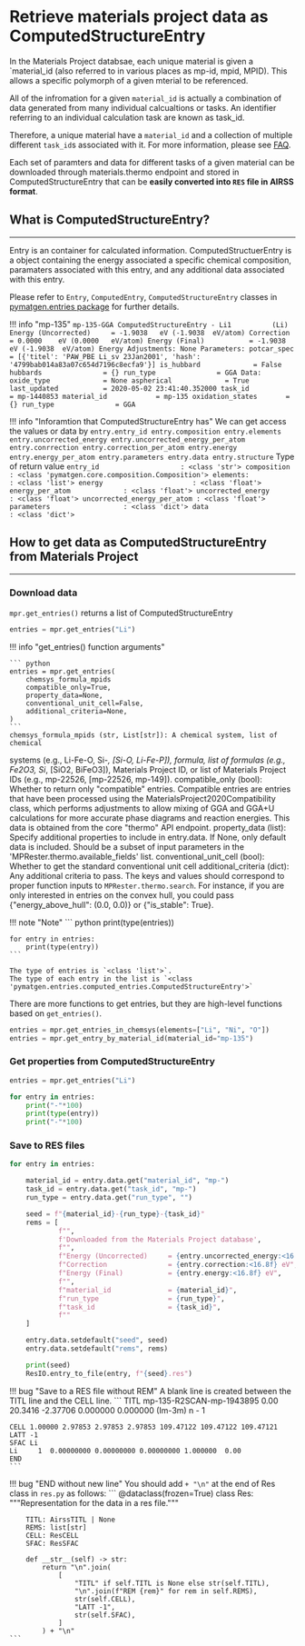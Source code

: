 # Retrieve materials project data as ComputedStructureEntry

In the Materials Project databsae, each unique material is given a `material_id
(also referred to in various places as mp-id, mpid, MPID). This allows a
specific polymorph of a given mterial to be referenced.

All of the infromation for a given `material_id` is actually a combination of
data generated from many individual calcualtions or tasks. An identifier
referring to an individual calculation task are known as task_id.

Therefore, a unique material have a `material_id` and a collection of multiple
different `task_id`s associated with it. For more information, please see
[FAQ](https://docs.materialsproject.org/frequently-asked-questions).

Each set of paramters and data for different tasks of a given material can be
downloaded through materials.thermo endpoint and stored in
ComputedStructureEntry that can be **easily converted into `RES` file in AIRSS
format**.

## What is ComputedStructureEntry?

---

Entry is an container for calculated information. ComputedStructuerEntry is a
object containing the energy associated a specific chemical composition,
paramaters associated with this entry, and any additional data associated with
this entry. 

Please refer to `Entry`, `ComputedEntry`, `ComputedStructureEntry` classes in
[pymatgen.entries package](https://pymatgen.org/pymatgen.entries.html) for
further details.

!!! info "mp-135"
    ```
    mp-135-GGA ComputedStructureEntry - Li1          (Li)
    Energy (Uncorrected)     = -1.9038   eV (-1.9038  eV/atom)
    Correction               = 0.0000    eV (0.0000   eV/atom)
    Energy (Final)           = -1.9038   eV (-1.9038  eV/atom)
    Energy Adjustments:
      None
    Parameters:
      potcar_spec            = [{'titel': 'PAW_PBE Li_sv 23Jan2001', 'hash': '4799bab014a83a07c654d7196c8ecfa9'}]
      is_hubbard             = False
      hubbards               = {}
      run_type               = GGA
    Data:
      oxide_type             = None
      aspherical             = True
      last_updated           = 2020-05-02 23:41:40.352000
      task_id                = mp-1440853
      material_id            = mp-135
      oxidation_states       = {}
      run_type               = GGA
    ```

!!! info "Inforamtion that ComputedStructureEntry has"
    We can get access the values or data by
    ```
    entry.entry_id
    entry.composition
    entry.elements
    entry.uncorrected_energy
    entry.uncorrected_energy_per_atom
    entry.conrrection
    entry.correction_per_atom
    entry.energy
    entry.energy_per_atom
    entry.parameters
    entry.data
    entry.structure
    ```
    Type of return value
    ```
    entry_id                    : <class 'str'>
    composition                 : <class 'pymatgen.core.composition.Composition'>
    elements:                   : <class 'list'>
    energy                      : <class 'float'>
    energy_per_atom             : <class 'float'>
    uncorrected_energy          : <class 'float'>
    uncorrected_energy_per_atom : <class 'float'>
    parameters                  : <class 'dict'>
    data                        : <class 'dict'>
    ```


## How to get data as ComputedStructureEntry from Materials Project

---

### Download data

`mpr.get_entries()` returns a list of ComputedStructureEntry

``` python
entries = mpr.get_entries("Li")
```

!!! info "get_entries() function arguments"

    ``` python
    entries = mpr.get_entries(
        chemsys_formula_mpids
        compatible_only=True,
        property_data=None,
        conventional_unit_cell=False,
        additional_criteria=None,
    )
    ```
    chemsys_formula_mpids (str, List[str]): A chemical system, list of chemical
systems
        (e.g., Li-Fe-O, Si-*, [Si-O, Li-Fe-P]), formula, list of formulas
        (e.g., Fe2O3, Si*, [SiO2, BiFeO3]), Materials Project ID, or list of
Materials
        Project IDs (e.g., mp-22526, [mp-22526, mp-149]).
    compatible_only (bool): Whether to return only "compatible"
        entries. Compatible entries are entries that have been
        processed using the MaterialsProject2020Compatibility class,
        which performs adjustments to allow mixing of GGA and GGA+U
        calculations for more accurate phase diagrams and reaction
        energies. This data is obtained from the core "thermo" API endpoint.
    property_data (list): Specify additional properties to include in
        entry.data. If None, only default data is included. Should be a subset
of
        input parameters in the 'MPRester.thermo.available_fields' list.
    conventional_unit_cell (bool): Whether to get the standard
        conventional unit cell
    additional_criteria (dict): Any additional criteria to pass. The keys and
values should
        correspond to proper function inputs to `MPRester.thermo.search`. For
instance,
        if you are only interested in entries on the convex hull, you could pass
        {"energy_above_hull": (0.0, 0.0)} or {"is_stable": True}.


!!! note "Note"
    ``` python
    print(type(entries))

    for entry in entries:
        print(type(entry))
    ```

    The type of entries is `<class 'list'>`.
    The type of each entry in the list is `<class 'pymatgen.entries.computed_entries.ComputedStructureEntry'>`

There are more functions to get entries, but they are high-level functions
based on `get_entries()`.

``` python
entries = mpr.get_entries_in_chemsys(elements=["Li", "Ni", "O"])
entries = mpr.get_entry_by_material_id(material_id="mp-135")
```

### Get properties from ComputedStructureEntry

``` python
entries = mpr.get_entries("Li")

for entry in entries:
    print("-"*100)
    print(type(entry))
    print("-"*100)
```


### Save to RES files

``` python
for entry in entries:

    material_id = entry.data.get("material_id", "mp-")
    task_id = entry.data.get("task_id", "mp-")
    run_type = entry.data.get("run_type", "")

    seed = f"{material_id}-{run_type}-{task_id}"
    rems = [
            f"",
            f'Downloaded from the Materials Project database',
            f"",
            f"Energy (Uncorrected)     = {entry.uncorrected_energy:<16.8f} eV",
            f"Correction               = {entry.correction:<16.8f} eV",
            f"Energy (Final)           = {entry.energy:<16.8f} eV",
            f"",
            f"material_id              = {material_id}",
            f"run_type                 = {run_type}",
            f"task_id                  = {task_id}",
            f""
    ]

    entry.data.setdefault("seed", seed)
    entry.data.setdefault("rems", rems)

    print(seed)
    ResIO.entry_to_file(entry, f"{seed}.res")
```


!!! bug "Save to a RES file without REM"
    A blank line is created between the TITL line and the CELL line.
    ```
    TITL mp-135-R2SCAN-mp-1943895 0.00 20.3416 -2.37706 0.000000 0.000000 (Im-3m) n - 1

    CELL 1.00000 2.97853 2.97853 2.97853 109.47122 109.47122 109.47121
    LATT -1
    SFAC Li
    Li     1  0.00000000 0.00000000 0.00000000 1.000000  0.00
    END
    ```

!!! bug "END without new line"
    You should add `+ "\n"` at the end of Res class in `res.py` as follows:
    ```
    @dataclass(frozen=True)
    class Res:
        """Representation for the data in a res file."""

        TITL: AirssTITL | None
        REMS: list[str]
        CELL: ResCELL
        SFAC: ResSFAC

        def __str__(self) -> str:
            return "\n".join(
                [
                    "TITL" if self.TITL is None else str(self.TITL),
                    "\n".join(f"REM {rem}" for rem in self.REMS),
                    str(self.CELL),
                    "LATT -1",
                    str(self.SFAC),
                ]
            ) + "\n"
    ```

